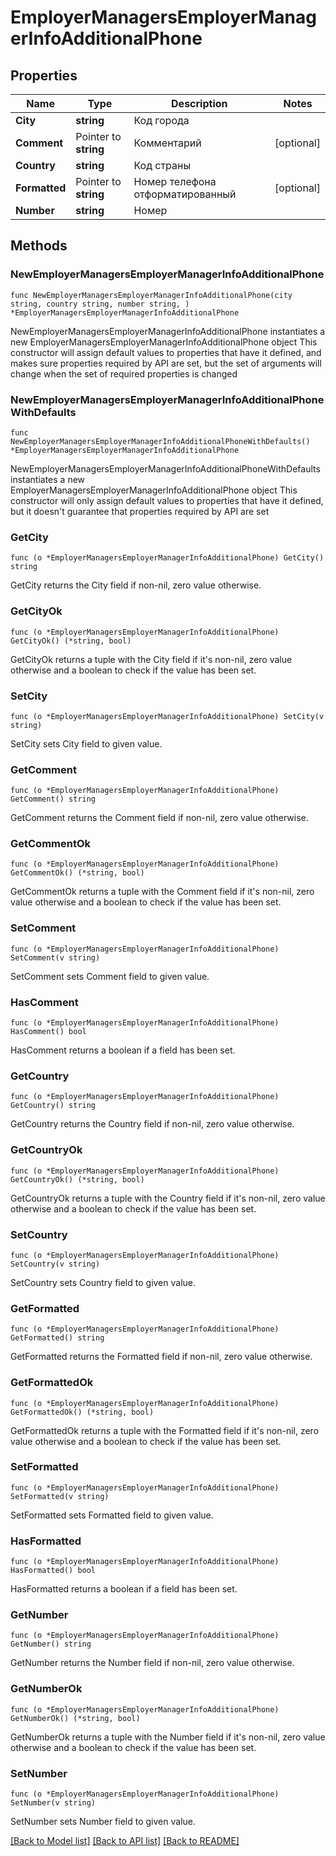 # EmployerManagersEmployerManagerInfoAdditionalPhone

## Properties

Name | Type | Description | Notes
------------ | ------------- | ------------- | -------------
**City** | **string** | Код города | 
**Comment** | Pointer to **string** | Комментарий | [optional] 
**Country** | **string** | Код страны | 
**Formatted** | Pointer to **string** | Номер телефона отформатированный | [optional] 
**Number** | **string** | Номер | 

## Methods

### NewEmployerManagersEmployerManagerInfoAdditionalPhone

`func NewEmployerManagersEmployerManagerInfoAdditionalPhone(city string, country string, number string, ) *EmployerManagersEmployerManagerInfoAdditionalPhone`

NewEmployerManagersEmployerManagerInfoAdditionalPhone instantiates a new EmployerManagersEmployerManagerInfoAdditionalPhone object
This constructor will assign default values to properties that have it defined,
and makes sure properties required by API are set, but the set of arguments
will change when the set of required properties is changed

### NewEmployerManagersEmployerManagerInfoAdditionalPhoneWithDefaults

`func NewEmployerManagersEmployerManagerInfoAdditionalPhoneWithDefaults() *EmployerManagersEmployerManagerInfoAdditionalPhone`

NewEmployerManagersEmployerManagerInfoAdditionalPhoneWithDefaults instantiates a new EmployerManagersEmployerManagerInfoAdditionalPhone object
This constructor will only assign default values to properties that have it defined,
but it doesn't guarantee that properties required by API are set

### GetCity

`func (o *EmployerManagersEmployerManagerInfoAdditionalPhone) GetCity() string`

GetCity returns the City field if non-nil, zero value otherwise.

### GetCityOk

`func (o *EmployerManagersEmployerManagerInfoAdditionalPhone) GetCityOk() (*string, bool)`

GetCityOk returns a tuple with the City field if it's non-nil, zero value otherwise
and a boolean to check if the value has been set.

### SetCity

`func (o *EmployerManagersEmployerManagerInfoAdditionalPhone) SetCity(v string)`

SetCity sets City field to given value.


### GetComment

`func (o *EmployerManagersEmployerManagerInfoAdditionalPhone) GetComment() string`

GetComment returns the Comment field if non-nil, zero value otherwise.

### GetCommentOk

`func (o *EmployerManagersEmployerManagerInfoAdditionalPhone) GetCommentOk() (*string, bool)`

GetCommentOk returns a tuple with the Comment field if it's non-nil, zero value otherwise
and a boolean to check if the value has been set.

### SetComment

`func (o *EmployerManagersEmployerManagerInfoAdditionalPhone) SetComment(v string)`

SetComment sets Comment field to given value.

### HasComment

`func (o *EmployerManagersEmployerManagerInfoAdditionalPhone) HasComment() bool`

HasComment returns a boolean if a field has been set.

### GetCountry

`func (o *EmployerManagersEmployerManagerInfoAdditionalPhone) GetCountry() string`

GetCountry returns the Country field if non-nil, zero value otherwise.

### GetCountryOk

`func (o *EmployerManagersEmployerManagerInfoAdditionalPhone) GetCountryOk() (*string, bool)`

GetCountryOk returns a tuple with the Country field if it's non-nil, zero value otherwise
and a boolean to check if the value has been set.

### SetCountry

`func (o *EmployerManagersEmployerManagerInfoAdditionalPhone) SetCountry(v string)`

SetCountry sets Country field to given value.


### GetFormatted

`func (o *EmployerManagersEmployerManagerInfoAdditionalPhone) GetFormatted() string`

GetFormatted returns the Formatted field if non-nil, zero value otherwise.

### GetFormattedOk

`func (o *EmployerManagersEmployerManagerInfoAdditionalPhone) GetFormattedOk() (*string, bool)`

GetFormattedOk returns a tuple with the Formatted field if it's non-nil, zero value otherwise
and a boolean to check if the value has been set.

### SetFormatted

`func (o *EmployerManagersEmployerManagerInfoAdditionalPhone) SetFormatted(v string)`

SetFormatted sets Formatted field to given value.

### HasFormatted

`func (o *EmployerManagersEmployerManagerInfoAdditionalPhone) HasFormatted() bool`

HasFormatted returns a boolean if a field has been set.

### GetNumber

`func (o *EmployerManagersEmployerManagerInfoAdditionalPhone) GetNumber() string`

GetNumber returns the Number field if non-nil, zero value otherwise.

### GetNumberOk

`func (o *EmployerManagersEmployerManagerInfoAdditionalPhone) GetNumberOk() (*string, bool)`

GetNumberOk returns a tuple with the Number field if it's non-nil, zero value otherwise
and a boolean to check if the value has been set.

### SetNumber

`func (o *EmployerManagersEmployerManagerInfoAdditionalPhone) SetNumber(v string)`

SetNumber sets Number field to given value.



[[Back to Model list]](../README.md#documentation-for-models) [[Back to API list]](../README.md#documentation-for-api-endpoints) [[Back to README]](../README.md)


